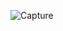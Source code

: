 


![Capture](https://user-images.githubusercontent.com/82764021/115983361-44b4c900-a5be-11eb-9398-c169da90a9cf.PNG)




